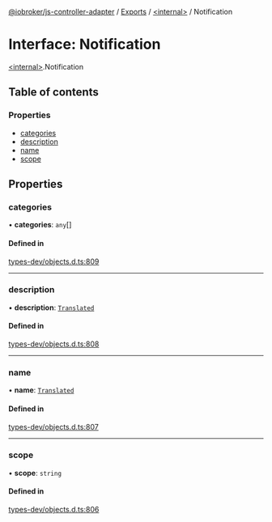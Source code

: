 [@iobroker/js-controller-adapter](../README.md) / [Exports](../modules.md) / [\<internal\>](../modules/internal_.md) / Notification

# Interface: Notification

[\<internal\>](../modules/internal_.md).Notification

## Table of contents

### Properties

- [categories](internal_.Notification.md#categories)
- [description](internal_.Notification.md#description)
- [name](internal_.Notification.md#name)
- [scope](internal_.Notification.md#scope)

## Properties

### categories

• **categories**: `any`[]

#### Defined in

[types-dev/objects.d.ts:809](https://github.com/ioBroker/ioBroker.js-controller/blob/1196b435/packages/types-dev/objects.d.ts#L809)

___

### description

• **description**: [`Translated`](../modules/internal_.md#translated)

#### Defined in

[types-dev/objects.d.ts:808](https://github.com/ioBroker/ioBroker.js-controller/blob/1196b435/packages/types-dev/objects.d.ts#L808)

___

### name

• **name**: [`Translated`](../modules/internal_.md#translated)

#### Defined in

[types-dev/objects.d.ts:807](https://github.com/ioBroker/ioBroker.js-controller/blob/1196b435/packages/types-dev/objects.d.ts#L807)

___

### scope

• **scope**: `string`

#### Defined in

[types-dev/objects.d.ts:806](https://github.com/ioBroker/ioBroker.js-controller/blob/1196b435/packages/types-dev/objects.d.ts#L806)
